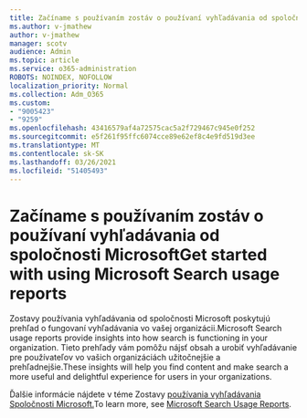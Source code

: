 ```yaml
---
title: Začíname s používaním zostáv o používaní vyhľadávania od spoločnosti Microsoft
ms.author: v-jmathew
author: v-jmathew
manager: scotv
audience: Admin
ms.topic: article
ms.service: o365-administration
ROBOTS: NOINDEX, NOFOLLOW
localization_priority: Normal
ms.collection: Adm_O365
ms.custom:
- "9005423"
- "9259"
ms.openlocfilehash: 43416579af4a72575cac5a2f729467c945e0f252
ms.sourcegitcommit: e5f261f95ffc6074cce89e62ef8c4e9fd519d3ee
ms.translationtype: MT
ms.contentlocale: sk-SK
ms.lasthandoff: 03/26/2021
ms.locfileid: "51405493"
---
```

# <a name="get-started-with-using-microsoft-search-usage-reports"></a><span data-ttu-id="8319a-102">Začíname s používaním zostáv o používaní vyhľadávania od spoločnosti Microsoft</span><span class="sxs-lookup"><span data-stu-id="8319a-102">Get started with using Microsoft Search usage reports</span></span>

<span data-ttu-id="8319a-103">Zostavy používania vyhľadávania od spoločnosti Microsoft poskytujú prehľad o fungovaní vyhľadávania vo vašej organizácii.</span><span class="sxs-lookup"><span data-stu-id="8319a-103">Microsoft Search usage reports provide insights into how search is functioning in your organization.</span></span> <span data-ttu-id="8319a-104">Tieto prehľady vám pomôžu nájsť obsah a urobiť vyhľadávanie pre používateľov vo vašich organizáciách užitočnejšie a prehľadnejšie.</span><span class="sxs-lookup"><span data-stu-id="8319a-104">These insights will help you find content and make search a more useful and delightful experience for users in your organizations.</span></span>

<span data-ttu-id="8319a-105">Ďalšie informácie nájdete v téme Zostavy [používania vyhľadávania Spoločnosti Microsoft.](https://go.microsoft.com/fwlink/?linkid=2152048)</span><span class="sxs-lookup"><span data-stu-id="8319a-105">To learn more, see [Microsoft Search Usage Reports](https://go.microsoft.com/fwlink/?linkid=2152048).</span></span>

